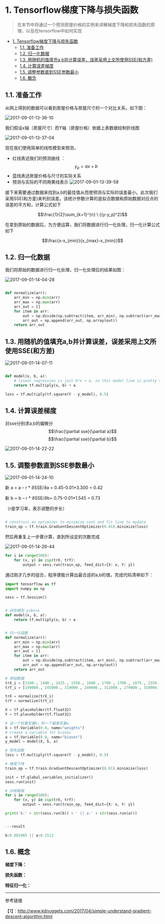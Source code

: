 <a id="markdown-1-tensorflow梯度下降与损失函数" name="1-tensorflow梯度下降与损失函数"></a>
# 1. Tensorflow梯度下降与损失函数

>在本节中将通过一个预测房屋价格的实例来讲解梯度下降和损失函数的原理，以及在tensorflow中如何实现
<!-- TOC -->

- [1. Tensorflow梯度下降与损失函数](#1-tensorflow梯度下降与损失函数)
    - [1.1. 准备工作](#11-准备工作)
    - [1.2. 归一化数据](#12-归一化数据)
    - [1.3. 用随机的值填充a,b并计算误差，误差采用上文所使用SSE(和方差)](#13-用随机的值填充ab并计算误差误差采用上文所使用sse和方差)
    - [1.4. 计算误差梯度](#14-计算误差梯度)
    - [1.5. 调整参数直到SSE参数最小](#15-调整参数直到sse参数最小)
    - [1.6. 概念](#16-概念)

<!-- /TOC -->
<a id="markdown-11-准备工作" name="11-准备工作"></a>
## 1.1. 准备工作

从网上得到的数据可以看到房屋价格与房屋尺寸的一个对比关系，如下图：

![2017-09-01-13-36-10](http://qiniu.xdpie.com/2017-09-01-13-36-10.png?imageView2/2/w/700&_=5603928)


我们假设x轴（房屋尺寸）而Y轴（房屋价格）依据上表数据绘制折线图

![2017-09-01-13-37-04](http://qiniu.xdpie.com/2017-09-01-13-37-04.png?imageView2/2/w/700&_=5603928)

现在我们使用简单的线性模型来预测，

* 红线表述我们的预测曲线 ： $$y_p=ax+b$$
* 蓝线表述房屋价格与尺寸的实际关系
* 预测与实际的不同用黄线表示
![2017-09-01-13-39-58](http://qiniu.xdpie.com/2017-09-01-13-39-58.png?imageView2/2/w/700&_=5603928)

接下来需要通过数据来找到a,b的最佳值从而使预测与实际的误差最小。此次我们采用SSE(和方差)来判别误差。该统计参数计算的是拟合数据和原始数据对应点的误差的平方和，计算公式如下

$$\frac{1}{2}\sum_{k=1}^{n} \ {(y-y_p)^2}$$

在拿到原始的数据后，为方便运算，我们将数据进行归一化处理，归一化计算公式如下

$$\frac{x-x_{min}}{x_{max}-x_{min}}$$

<a id="markdown-12-归一化数据" name="12-归一化数据"></a>
## 1.2. 归一化数据

我们将原始的数据进行归一化处理，归一化处理后的结果如图：

![2017-09-01-14-04-28](http://qiniu.xdpie.com/2017-09-01-14-04-28.png?imageView2/2/w/700&_=5603928)

```Python

def normalize(arr):
    arr_min = np.min(arr)
    arr_max = np.max(arr)
    arr_out = []
    for item in arr:
        out = np.divide(np.subtract(item, arr_min), np.subtract(arr_max, arr_min))
        arr_out = np.append(arr_out, np.array(out))
    return arr_out

```

<a id="markdown-13-用随机的值填充ab并计算误差误差采用上文所使用sse和方差" name="13-用随机的值填充ab并计算误差误差采用上文所使用sse和方差"></a>
## 1.3. 用随机的值填充a,b并计算误差，误差采用上文所使用SSE(和方差)

![2017-09-01-14-07-11](http://qiniu.xdpie.com/2017-09-01-14-07-11.png?imageView2/2/w/700&_=5603928)

```Python

def model(x, b, a):
    # linear regression is just b*x + a, so this model line is pretty simple
    return tf.multiply(x, b) + a

loss = tf.multiply(tf.square(Y - y_model), 0.5)

```

<a id="markdown-14-计算误差梯度" name="14-计算误差梯度"></a>
## 1.4. 计算误差梯度

对sse分别求a,b的偏微分
$$\frac{\partial sse}{\partial a}$$ 
$$\frac{\partial sse}{\partial b}$$

![2017-09-01-14-22-22](http://qiniu.xdpie.com/2017-09-01-14-22-22.png?imageView2/2/w/700&_=5603928)

<a id="markdown-15-调整参数直到sse参数最小" name="15-调整参数直到sse参数最小"></a>
## 1.5. 调整参数直到SSE参数最小


![2017-09-01-14-24-10](http://qiniu.xdpie.com/2017-09-01-14-24-10.png?imageView2/2/w/700&_=5603928)

新 a = a – r * ∂SSE/∂a = 0.45-0.01*3.300 = 0.42

新 b = b – r * ∂SSE/∂b= 0.75-0.01*1.545 = 0.73

（r是学习率，表示调整的步长）

```Python

# construct an optimizer to minimize cost and fit line to mydata
train_op = tf.train.GradientDescentOptimizer(0.01).minimize(loss)

```
然后再重复上一步骤计算，直到所设定的次数完成

![2017-09-01-14-26-44](http://qiniu.xdpie.com/2017-09-01-14-26-44.png?imageView2/2/w/700&_=5603928)

```Python
for i in range(500):
    for (x, y) in zip(trX, trY):
        output = sess.run(train_op, feed_dict={X: x, Y: y})

```

通过刚才几步的组合，程序便能计算出最合适的a,b的值，完成代码清单如下：

```Python
import tensorflow as tf
import numpy as np

sess = tf.Session()


# 线性模型 y=bx+a
def model(x, b, a):
    return tf.multiply(x, b) + a


# 归一化函数
def normalize(arr):
    arr_min = np.min(arr)
    arr_max = np.max(arr)
    arr_out = []
    for item in arr:
        out = np.divide(np.subtract(item, arr_min), np.subtract(arr_max, arr_min))
        arr_out = np.append(arr_out, np.array(out))
    return arr_out

# 原始数据
trX_i = [1100., 1400., 1425., 1550., 1600., 1700., 1700., 1875., 2350., 2450.]
trY_i = [199000., 245000., 319000., 240000., 312000., 279000., 310000., 308000., 405000., 324000.]

trX = normalize(trX_i)
trY = normalize(trY_i)

X = tf.placeholder(tf.float32)
Y = tf.placeholder(tf.float32)

# 设一个权重变量b，和一个偏差变量a
b = tf.Variable(0.0, name="weights")
# create a variable for biases
a = tf.Variable(0.0, name="biases")
y_model = model(X, b, a)

# 损失函数
loss = tf.multiply(tf.square(Y - y_model), 0.5)

# 梯度下降
train_op = tf.train.GradientDescentOptimizer(0.01).minimize(loss)

init = tf.global_variables_initializer()
sess.run(init)

# 训练数据
for i in range(500):
    for (x, y) in zip(trX, trY):
        output = sess.run(train_op, feed_dict={X: x, Y: y})

print('b:' + str(sess.run(b)) + ' || a:' + str(sess.run(a)))


---result

b:0.682465 || a:0.1512

```

<a id="markdown-16-概念" name="16-概念"></a>
## 1.6. 概念

**梯度下降：** 

**损失函数：**

**特征归一化：**

---
参考链接

【1】：http://www.kdnuggets.com/2017/04/simple-understand-gradient-descent-algorithm.html




